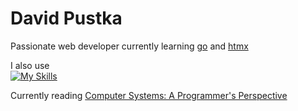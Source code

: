 # David Pustka
Passionate web developer currently learning [go](https://go.dev/) and [htmx](https://htmx.org/)  

I also use   
[![My Skills](https://skillicons.dev/icons?i=html,css,js,ts,nodejs,py,rust,php,svelte,react,nextjs,docker,neovim,mysql,mongodb,postgres)](https://skillicons.dev)

Currently reading [Computer Systems: A Programmer's Perspective](https://www.amazon.com/Computer-Systems-Programmers-Perspective-Edition/dp/013409266X "awsome book")
<!--
**dr0th3r/dr0th3r** is a ✨ _special_ ✨ repository because its `README.md` (this file) appears on your GitHub profile.

Here are some ideas to get you started:

- 🔭 I’m currently working on ...
- 🌱 I’m currently learning ...
- 👯 I’m looking to collaborate on ...
- 🤔 I’m looking for help with ...
- 💬 Ask me about ...
- 📫 How to reach me: ...
- 😄 Pronouns: ...
- ⚡ Fun fact: ...
-->
